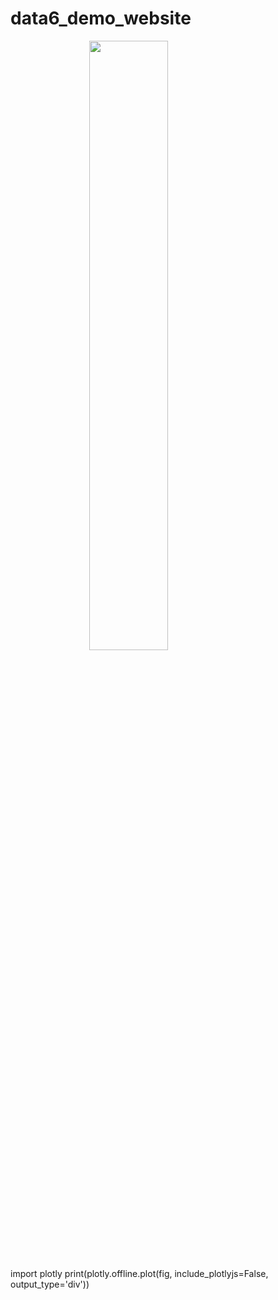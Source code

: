 # data6_demo_website
<img src="./IMAGE.PNG" style="width:50%; margin:auto; display:block">

import plotly
print(plotly.offline.plot(fig, include_plotlyjs=False, output_type='div'))

<script src="https://cdn.plot.ly/plotly-latest.min.js"></script>
